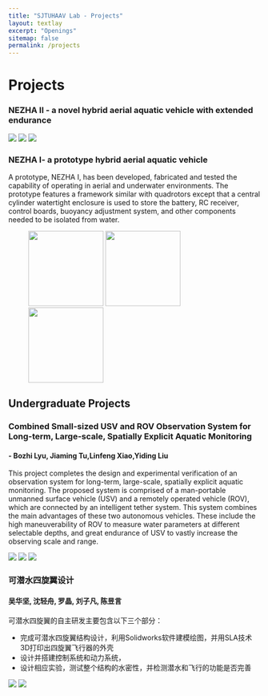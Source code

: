 ```yaml
---
title: "SJTUHAAV Lab - Projects"
layout: textlay
excerpt: "Openings"
sitemap: false
permalink: /projects
---
```


# Projects

### NEZHA II - a novel hybrid aerial aquatic vehicle with extended endurance

<img src="{{ site.url }}{{ site.baseurl }}/images/projectpic/nezha.png">
<img src="{{ site.url }}{{ site.baseurl }}/images/projectpic/nezha_1.png">
<img src="{{ site.url }}{{ site.baseurl }}/images/projectpic/nezha_2.png">

### NEZHA I- a prototype hybrid aerial aquatic vehicle 

A prototype, NEZHA I, has been developed, fabricated and tested the capability of operating in aerial and underwater environments. The prototype features a framework similar with quadrotors except that a central cylinder watertight enclosure is used to store the battery, RC receiver, control boards, buoyancy adjustment system, and other components needed to be isolated from water. 

<figure class="third">
  <img src="{{ site.url }}{{ site.baseurl }}/images/projectpic/nezha_s_1.png" style="width: 150px">
  <img src="{{ site.url }}{{ site.baseurl }}/images/projectpic/nezha_s_2.png" style="width: 150px">
  <img src="{{ site.url }}{{ site.baseurl }}/images/projectpic/nezha_s_3.png" style="width: 150px">
</figure>

## Undergraduate Projects

### Combined Small-sized USV and ROV Observation System for Long-term, Large-scale, Spatially Explicit Aquatic Monitoring

#### - Bozhi Lyu, Jiaming Tu,Linfeng Xiao,Yiding Liu
This project completes the design and experimental verification of an observation system for long-term, large-scale, spatially explicit aquatic monitoring. The proposed system is comprised of a man-portable unmanned surface vehicle (USV) and a remotely operated vehicle (ROV), which are connected by an intelligent tether system. This system combines the main advantages of these two autonomous vehicles. These include the high maneuverability of ROV to measure water parameters at different selectable depths, and great endurance of USV to vastly increase the observing scale and range.

<img src="{{ site.url }}{{ site.baseurl }}/images/projectpic/bozhiliu1.png">
<img src="{{ site.url }}{{ site.baseurl }}/images/projectpic/bozhiliu2.jpg">
<img src="{{ site.url }}{{ site.baseurl }}/images/projectpic/bozhiliu3.png">

### 可潜水四旋翼设计

#### 吴华坚, 沈轻舟, 罗晶, 刘子凡, 陈昱言 

可潜水四旋翼的自主研发主要包含以下三个部分： 

- 完成可潜水四旋翼结构设计，利用Solidworks软件建模绘图，并用SLA技术3D打印出四旋翼飞行器的外壳
-	设计并搭建控制系统和动力系统， 
-	设计相应实验，测试整个结构的水密性，并检测潜水和飞行的功能是否完善

<img src="{{ site.url }}{{ site.baseurl }}/images/projectpic/qianting1.png">
<img src="{{ site.url }}{{ site.baseurl }}/images/projectpic/qianting2.jpg">
